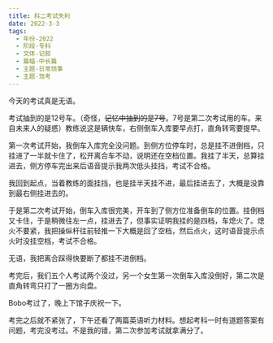 ```yaml
---
title: 科二考试失利
date: 2022-3-3
tags:
  - 年份-2022
  - 阶段-专科
  - 文体-记叙
  - 篇幅-中长篇
  - 主题-日常琐事
  - 主题-驾考
---
```


今天的考试真是无语。

考试抽到的是12号车。（奇怪，~~记忆中抽到的是7号~~。7号是第二次考试用的车。来自未来人的疑惑）教练说这是辆快车，右侧倒车入库要早点打，直角转弯要提早。

第一次考试开始，我倒车入库完全没问题。到侧方位停车时，总是挂不进倒档，只挂进了一半就卡住了，松开离合车不动，说明还在空档位置。我挂了半天，总算挂进去，侧方停车完出来后语音提示我两次低头挂挡，考试不合格。

我回到起点，当着教练的面挂挡，也是挂半天挂不进，最后挂进去了，大概是没靠到最右侧挂进去的。

于是第二次考试开始，倒车入库很完美，开车到了侧方位准备倒车的位置。挂倒档又卡住，于是稍微往左一点，挂进去了，但事实证明我挂的是四档，车熄火了。熄火不要紧，我把操纵杆往前轻推一下大概是回了空档，然后点火，这时语音提示点火时没挂空档，考试不合格。

无语，我把离合踩得快要断了都挂不进倒档。

考完后，我们五个人考试两个没过，另一个女生第一次倒车入库没倒好，第二次是直角转弯只打了一圈方向盘。

Bobo考过了，晚上下馆子庆祝一下。

考完之后就不紧张了，下午还看了两篇英语听力材料。想起考科一时有道题答案有问题，考完没考过。不是我的错，第二次参加考试就拿满分了。
